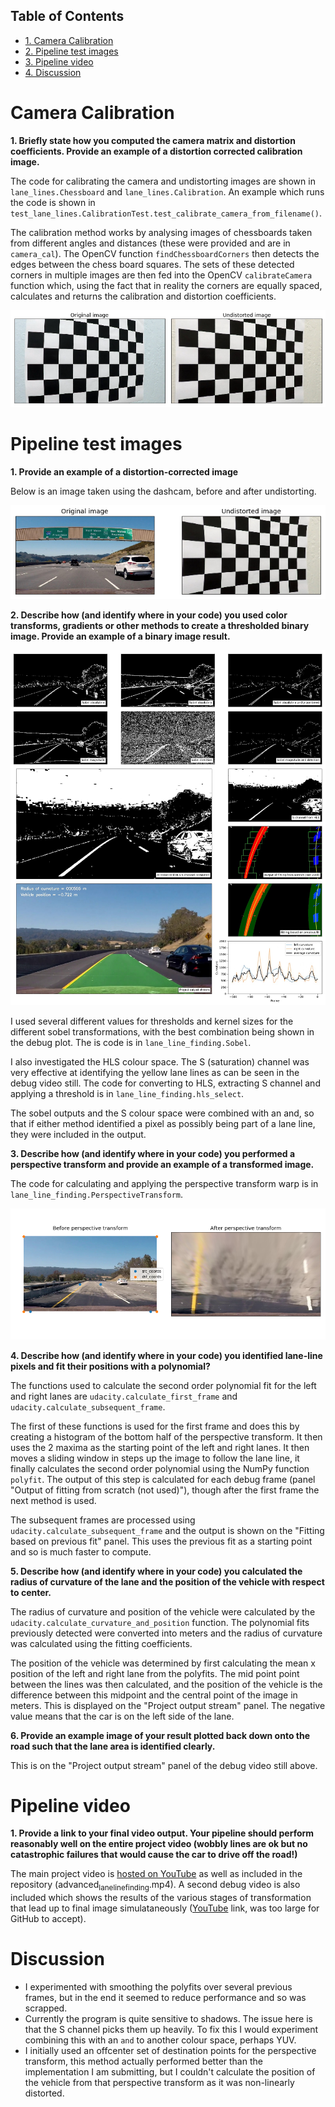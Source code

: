 <div id="table-of-contents">
<h2>Table of Contents</h2>
<div id="text-table-of-contents">
<ul>
<li><a href="#sec-1">1. Camera Calibration</a></li>
<li><a href="#sec-2">2. Pipeline test images</a></li>
<li><a href="#sec-3">3. Pipeline video</a></li>
<li><a href="#sec-4">4. Discussion</a></li>
</ul>
</div>
</div>

# Camera Calibration<a id="sec-1" name="sec-1"></a>

**1. Briefly state how you computed the camera matrix and distortion coefficients. Provide an example of a distortion corrected calibration image.**

The code for calibrating the camera and undistorting images are shown in `lane_lines.Chessboard` and `lane_lines.Calibration`. An example which runs the code is shown in `test_lane_lines.CalibrationTest.test_calibrate_camera_from_filename()`.

The calibration method works by analysing images of chessboards taken from different angles and distances (these were provided and are in `camera_cal`). The OpenCV function `findChessboardCorners` then detects the edges between the chess board squares. The sets of these detected corners in multiple images are then fed into the OpenCV `calibrateCamera` function which, using the fact that in reality the corners are equally spaced, calculates and returns the calibration and distortion coefficients.

![img](./writeup_images/calibration_undistorted.png)

# Pipeline test images<a id="sec-2" name="sec-2"></a>

**1. Provide an example of a distortion-corrected image**

Below is an image taken using the dashcam, before and after undistorting.

![img](./writeup_images/dashcam_undistorted.png)

**2. Describe how (and identify where in your code) you used color transforms, gradients or other methods to create a thresholded binary image. Provide an example of a binary image result.**

![img](./writeup_images/debug_still.jpg)

I used several different values for thresholds and kernel sizes for the different sobel transformations, with the best combination being shown in the debug plot. The is code is in `lane_line_finding.Sobel`.

I also investigated the HLS colour space. The S (saturation) channel was very effective at identifying the yellow lane lines as can be seen in the debug video still. The code for converting to HLS, extracting S channel and applying a threshold is in `lane_line_finding.hls_select`.

The sobel outputs and the S colour space were combined with an and, so that if either method identified a pixel as possibly being part of a lane line, they were included in the output.

**3. Describe how (and identify where in your code) you performed a perspective transform and provide an example of a transformed image.**

The code for calculating and applying the perspective transform warp is in `lane_line_finding.PerspectiveTransform`. 

![img](./writeup_images/perspective_transform.png)

**4. Describe how (and identify where in your code) you identified lane-line pixels and fit their positions with a polynomial?**

The functions used to calculate the second order polynomial fit for the left and right lanes are `udacity.calculate_first_frame` and `udacity.calculate_subsequent_frame`. 

The first of these functions is used for the first frame and does this by creating a histogram of the bottom half of the perspective transform. It then uses the 2 maxima as the starting point of the left and right lanes. It then moves a sliding window in steps up the image to follow the lane line, it finally calculates the second order polynomial using the NumPy function `polyfit`. The output of this step is calculated for each debug frame (panel "Output of fitting from scratch (not used)"), though after the first frame the next method is used.

The subsequent frames are processed using `udacity.calculate_subsequent_frame` and the output is shown on the "Fitting based on previous fit" panel. This uses the previous fit as a starting point and so is much faster to compute.

**5. Describe how (and identify where in your code) you calculated the radius of curvature of the lane and the position of the vehicle with respect to center.**

The radius of curvature and position of the vehicle were calculated by the `udacity.calculate_curvature_and_position` function. The polynomial fits previously detected were converted into meters and the radius of curvature was calculated using the fitting coefficients.


The position of the vehicle was determined by first calculating the mean x position of the left and right lane from the polyfits. The mid point point between the lines was then calculated, and the position of the vehicle is the difference between this midpoint and the central point of the image in meters. This is displayed on the "Project output stream" panel. The negative value means that the car is on the left side of the lane.

**6. Provide an example image of your result plotted back down onto the road such that the lane area is identified clearly.**

This is on the "Project output stream" panel of the debug video still above.

# Pipeline video<a id="sec-3" name="sec-3"></a>

**1. Provide a link to your final video output. Your pipeline should perform reasonably well on the entire project video (wobbly lines are ok but no catastrophic failures that would cause the car to drive off the road!)**

The main project video is [hosted on YouTube](https://youtu.be/ppaN8IdK0a0) as well as included in the repository (advanced<sub>lane</sub><sub>line</sub><sub>finding</sub>.mp4). A second debug video is also included which shows the results of the various stages of transformation that lead up to final image simulataneously ([YouTube](https://youtu.be/v5uqnKxBYmY) link, was too large for GitHub to accept).

# Discussion<a id="sec-4" name="sec-4"></a>

-   I experimented with smoothing the polyfits over several previous frames, but in the end it seemed to reduce performance and so was scrapped.
-   Currently the program is quite sensitive to shadows. The issue here is that the S channel picks them up heavily. To fix this I would experiment combining this with an `and` to another colour space, perhaps YUV.
-   I initially used an offcenter set of destination points for the perspective transform, this method actually performed better than the implementation I am submitting, but I couldn't calculate the position of the vehicle from that perspective transform as it was non-linearly distorted.
